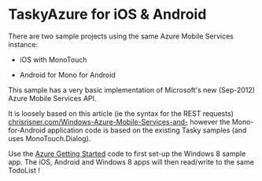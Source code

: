 TaskyAzure for iOS & Android
============================
There are two sample projects using the same Azure Mobile Services instance:

* iOS with MonoTouch

* Android for Mono for Android

This sample has a very basic implementation of Microsoft's new (Sep-2012) Azure Mobile Services API.

It is loosely based on this article (ie the syntax for the REST requests)
[chrisrisner.com/Windows-Azure-Mobile-Services-and-](http://chrisrisner.com/Windows-Azure-Mobile-Services-and-iOS) however the Mono-for-Android application code is based on the existing Tasky samples (and uses MonoTouch.Dialog).

Use the [Azure Getting Started](https://www.windowsazure.com/en-us/develop/mobile/tutorials/get-started/) code to first set-up the Windows 8 sample app. The iOS, Android and Windows 8 apps will then read/write to the same TodoList !